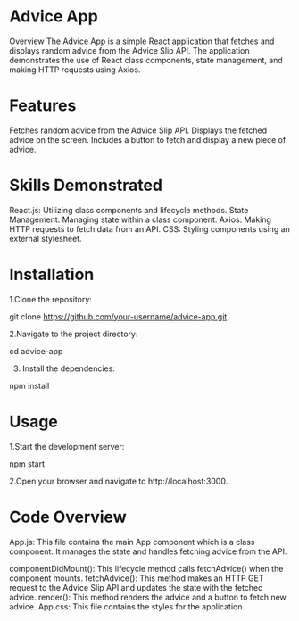 # Advice App
Overview
The Advice App is a simple React application that fetches and displays random advice from the Advice Slip API. The application demonstrates the use of React class components, state management, and making HTTP requests using Axios.

# Features
Fetches random advice from the Advice Slip API.
Displays the fetched advice on the screen.
Includes a button to fetch and display a new piece of advice.
# Skills Demonstrated
React.js: Utilizing class components and lifecycle methods.
State Management: Managing state within a class component.
Axios: Making HTTP requests to fetch data from an API.
CSS: Styling components using an external stylesheet.
# Installation
1.Clone the repository:

git clone https://github.com/your-username/advice-app.git

2.Navigate to the project directory:

cd advice-app

3. Install the dependencies:

npm install

# Usage
1.Start the development server:

npm start

2.Open your browser and navigate to http://localhost:3000.

# Code Overview
App.js: This file contains the main App component which is a class component. It manages the state and handles fetching advice from the API.

componentDidMount(): This lifecycle method calls fetchAdvice() when the component mounts.
fetchAdvice(): This method makes an HTTP GET request to the Advice Slip API and updates the state with the fetched advice.
render(): This method renders the advice and a button to fetch new advice.
App.css: This file contains the styles for the application.
